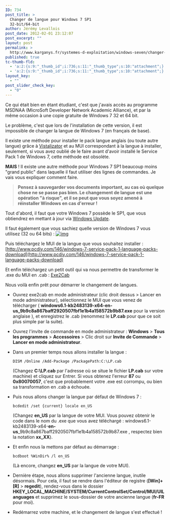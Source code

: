 ```yaml
---
ID: 734
post_title: >
  Changer de langue pour Windows 7 SP1
  32-bit/64-bit
author: Jérémy Levallois
post_date: 2012-02-01 23:12:07
post_excerpt: ""
layout: post
permalink: >
  http://www.karganys.fr/systemes-d-exploitation/windows-seven/changer-de-langue-pour-windows-7-sp1-32-bit64-bit/
published: true
tc-thumb-fld:
  - 'a:2:{s:9:"_thumb_id";i:736;s:11:"_thumb_type";s:10:"attachment";}'
  - 'a:2:{s:9:"_thumb_id";i:736;s:11:"_thumb_type";s:10:"attachment";}'
layout_key:
  - ""
post_slider_check_key:
  - "0"
---
```

Ce qui était bien en étant étudiant, c'est que j'avais accès au programme MSDNAA (MicroSoft Developer Network Academic Alliance), et par la même occasion à une copie gratuite de Windows 7 32 et 64 bit.

Le problème, c'est que lors de l'installation de cette version, il est impossible de changer la langue de Windows 7 (en français de base).

Il existe une méthode pour installer le pack langue anglais (ou toute autre langue) grâce à [Vistalizator](http://www.froggie.sk/) et au MUI correspondant à la langue à installer, seulement, si vous avez oublié de le faire avant d'avoir installé le Service Pack 1 de Windows 7, cette méthode est obsolète.

**MAIS** ! Il existe une autre méthode pour Windows 7 SP1 beaucoup moins "grand public" dans laquelle il faut utiliser des lignes de commandes.
Je vais vous expliquer comment faire.

> **Pensez à sauvegarder vos documents important, au cas où quelque chose ne se passe pas bien.
Le changement de langue est une opération "à risque", et il se peut que vous soyez amené à réinstaller Windows en cas d'erreur !**

Tout d'abord, il faut que votre Windows 7 possède le SP1, que vous obtiendrez en mettant à jour via [Windows Update](http://windowsupdate.microsoft.com).

Il faut également que vous sachiez quelle version de Windows 7 vous utilisez (32 ou 64 bits) :
[![img](http://www.karganys.fr/wp-content/uploads/2012/02/32or64b-300x249.jpg)](http://www.karganys.fr/wp-content/uploads/2012/02/32or64b.jpg)

Puis téléchargez le MUI de la langue que vous souhaitez installer : [http://www.pcdiy.com/146/windows-7-service-pack-1-language-packs-download](http://www.pcdiy.com/146/windows-7-service-pack-1-language-packs-download)

Et enfin téléchargez un petit outil qui va nous permettre de transformer le .exe du MUI en .cab : [Exe2Cab](http://www.froggie.sk/download/exe2cab.exe)

Nous voilà enfin prêt pour démarrer le changement de langues.
- Ouvrez exe2cab en mode administrateur (clic droit dessus &gt; Lancer en mode administrateur), sélectionnez le MUI que vous venez de télécharger ( **windows6.1-kb2483139-x64-en-us_9b9c8a867baff2920507fbf1e1b4a158572b9b87.exe** pour la version anglaise ), et enregistrez le .cab (renommez le **LP.cab** pour que ce soit plus simple par la suite).
- Ouvrez l'invite de commande en mode administrateur : **Windows** &gt; **Tous les programmes** &gt; **Accessoires** &gt; Clic droit sur **Invite de Commande** &gt; **Lancer en mode administrateur**.
- Dans un premier temps nous allons installer la langue :
  ```
  DISM /Online /Add-Package /PackagePath:C:\LP.cab
  ```
  (Changez **C:\LP.cab** par l'adresse où se situe le fichier **LP.cab** sur votre machine) et cliquez sur Entrer.
  Si vous obtenez l'erreur **87** ou **0x80070057**, c'est que probablement votre .exe est corrompu, ou bien sa transformation en .cab a échouée.

- Puis nous allons changer la langue par défaut de Windows 7 :
  ```dos
  bcdedit /set {current} locale en_US
  ```
  (Changez **en_US** par la langue de votre MUI. Vous pouvez obtenir le code dans le nom du .exe que vous avez téléchargé : windows6.1-kb2483139-x64-**en-us**_9b9c8a867baff2920507fbf1e1b4a158572b9b87.exe , respectez bien la notation **xx_XX**).

- Et enfin nous la mettons par défaut au démarrage :
  ```dos
  bcdboot %WinDir% /l en_US
  ```
  (Là encore, changez **en_US** par la langue de votre MUI).

- Dernière étape, nous allons supprimer l'ancienne langue, inutile désormais. Pour cela, il faut se rendre dans l'éditeur de registre (**[Win]+[R]** &gt; **regedit**), rendez-vous dans le dossier **HKEY_LOCAL_MACHINE/SYSTEM/CurrentControlSet/Control/MUI/UILanguages** et supprimez le sous-dossier de votre ancienne langue (**fr-FR** pour moi).

- Redémarrez votre machine, et le changement de langue s'est effectué !